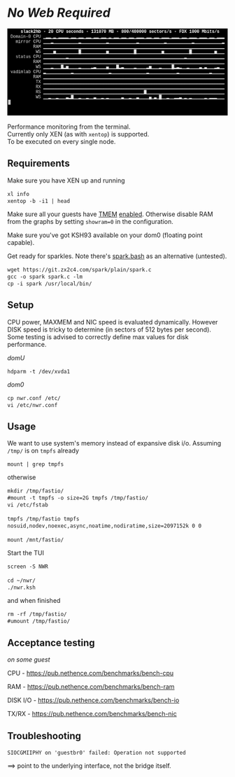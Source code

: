 # _No Web Required_

![2020-04-28-122156_613x242_scrot.png](i/2020-04-28-122156_613x242_scrot.png)

Performance monitoring from the terminal.  
Currently only XEN (as with `xentop`) is supported.  
To be executed on every single node.  

## Requirements

Make sure you have XEN up and running

	xl info
	xentop -b -i1 | head

Make sure all your guests have [TMEM](https://pub.nethence.com/xen/tmem) [enabled](https://wiki.xenproject.org/wiki/TMEM).
Otherwise disable RAM from the graphs by setting `showram=0` in the configuration.

Make sure you've got KSH93 available on your dom0 (floating point capable).

Get ready for sparkles.  Note there's [spark.bash](https://github.com/holman/spark) as an alternative (untested).

	wget https://git.zx2c4.com/spark/plain/spark.c
	gcc -o spark spark.c -lm
	cp -i spark /usr/local/bin/

## Setup

CPU power, MAXMEM and NIC speed is evaluated dynamically.
However DISK speed is tricky to determine (in sectors of 512 bytes per second).
Some testing is advised to correctly define max values for disk performance.

_domU_

	hdparm -t /dev/xvda1

_dom0_

	cp nwr.conf /etc/
	vi /etc/nwr.conf

## Usage

We want to use system's memory instead of expansive disk i/o.  Assuming `/tmp/` is on `tmpfs` already

	mount | grep tmpfs

otherwise

	mkdir /tmp/fastio/
	#mount -t tmpfs -o size=2G tmpfs /tmp/fastio/
	vi /etc/fstab

	tmpfs /tmp/fastio tmpfs nosuid,nodev,noexec,async,noatime,nodiratime,size=2097152k 0 0

	mount /mnt/fastio/

Start the TUI

	screen -S NWR

	cd ~/nwr/
	./nwr.ksh

and when finished

	rm -rf /tmp/fastio/
	#umount /tmp/fastio/

## Acceptance testing

_on some guest_

CPU - https://pub.nethence.com/benchmarks/bench-cpu

RAM - https://pub.nethence.com/benchmarks/bench-ram

DISK I/O - https://pub.nethence.com/benchmarks/bench-io

TX/RX - https://pub.nethence.com/benchmarks/bench-nic

## Troubleshooting

	SIOCGMIIPHY on 'guestbr0' failed: Operation not supported

==> point to the underlying interface, not the bridge itself.

<!--
## Bugs

depending on the load and how long the xentop iteration takes to complete, we are not exactly dealing with metrics every second,
but rather two or three seconds interval, which messes up the results as those are compared against the defined bandwidth maximum values.
-->

